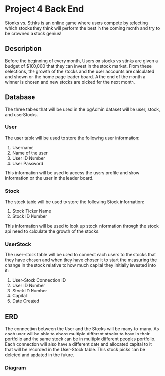 # Project 4 Back End

Stonks vs. Stinks is an online game where users compete by selecting which stocks they think will perform the best in the coming month and try to be crowned a stock genius!

## Description
Before the beginning of every month, Users on stocks vs stinks are given a budget of $100,000 that they can invest in the stock market. From these selections, the growth of the stocks and the user accounts are calculated and shown on the home page leader board. A the end of the month a winner is chosen and new stocks are picked for the next month.

## Database
The three tables that will be used in the pgAdmin dataset will be user, stock, and userStocks.
### User
The user table will be used to store the following user information:
1) Username
2) Name of the user
3) User ID Number
4) User Password

This information will be used to access the users profile and show information on the user in the leader board.

### Stock
The stock table will be used to store the following Stock information:
1) Stock Ticker Name
2) Stock ID Number

This information will be used to look up stock information through the stock api need to calculate the growth of the stocks.

### UserStock
The user-stock table will be used to connect each users to the stocks that they have chosen and when they have chosen it to start the measuring the change in the stock relative to how much capital they initially invested into it:
1) User-Stock Connection ID
2) User ID Number
2) Stock ID Number
3) Capital
4) Date Created

## ERD
The connection between the User and the Stocks will be many-to-many. As each user will be able to chose multiple different stocks to have in their portfolio and the same stock can be in multiple different peoples portfolio. Each connection will also have a different date and allocated capital to it that will be recorded in the User-Stock table. This stock picks can be deleted and updated in the future. 
### Diagram
